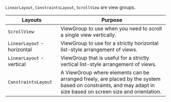 

`LinearLayout`, `ConstraintsLayout`, `ScrollView` are view groups.

|Layouts | Purpose|
|---|---|
|`ScrollView`|ViewGroup to use when you need to scroll a single view vertically.|
|`LinearLayout` - horizontal|ViewGroup to use for a strictly horizontal list-style arrangement of views.|
|`LinearLayout` - vertical|ViewGroup that is useful for a strictly vertical list-style arrangement of views.|
|`ConstraintsLayout`|A ViewGroup where elements can be arranged freely, are placed by the  system based on constraints, and may adapt in size based on screen size  and orientation.|



